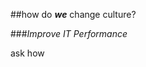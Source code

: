 <!-- .slide: data-background="resources/footer.svg" data-background-size="contain" data-background-position="bottom"  -->

##how do **_we_** change culture?

###_Improve IT Performance_ 


<aside class="notes">
  ask how
</aside>
